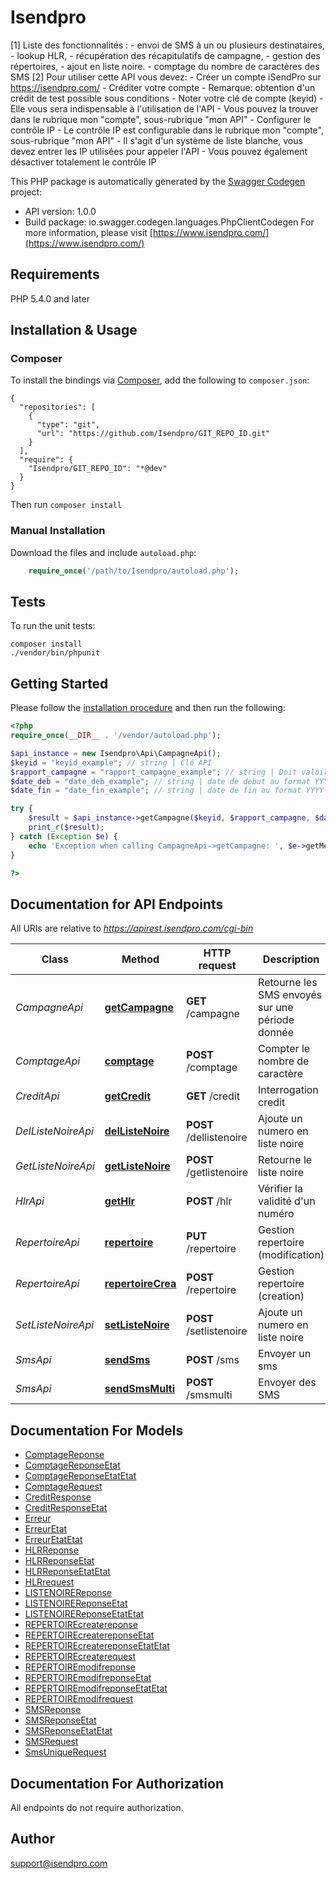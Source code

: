 # Isendpro
[1] Liste des fonctionnalités : - envoi de SMS à un ou plusieurs destinataires, - lookup HLR, - récupération des récapitulatifs de campagne, - gestion des répertoires, - ajout en liste noire. - comptage du nombre de caractères des SMS  [2] Pour utiliser cette API vous devez: - Créer un compte iSendPro sur https://isendpro.com/ - Créditer votre compte      - Remarque: obtention d'un crédit de test possible sous conditions - Noter votre clé de compte (keyid)   - Elle vous sera indispensable à l'utilisation de l'API   - Vous pouvez la trouver dans le rubrique mon \"compte\", sous-rubrique \"mon API\" - Configurer le contrôle IP   - Le contrôle IP est configurable dans le rubrique mon \"compte\", sous-rubrique \"mon API\"   - Il s'agit d'un système de liste blanche, vous devez entrer les IP utilisées pour appeler l'API   - Vous pouvez également désactiver totalement le contrôle IP

This PHP package is automatically generated by the [Swagger Codegen](https://github.com/swagger-api/swagger-codegen) project:

- API version: 1.0.0
- Build package: io.swagger.codegen.languages.PhpClientCodegen
For more information, please visit [https://www.isendpro.com/](https://www.isendpro.com/)

## Requirements

PHP 5.4.0 and later

## Installation & Usage
### Composer

To install the bindings via [Composer](http://getcomposer.org/), add the following to `composer.json`:

```
{
  "repositories": [
    {
      "type": "git",
      "url": "https://github.com/Isendpro/GIT_REPO_ID.git"
    }
  ],
  "require": {
    "Isendpro/GIT_REPO_ID": "*@dev"
  }
}
```

Then run `composer install`

### Manual Installation

Download the files and include `autoload.php`:

```php
    require_once('/path/to/Isendpro/autoload.php');
```

## Tests

To run the unit tests:

```
composer install
./vendor/bin/phpunit
```

## Getting Started

Please follow the [installation procedure](#installation--usage) and then run the following:

```php
<?php
require_once(__DIR__ . '/vendor/autoload.php');

$api_instance = new Isendpro\Api\CampagneApi();
$keyid = "keyid_example"; // string | Clé API
$rapport_campagne = "rapport_campagne_example"; // string | Doit valoir \"1\"
$date_deb = "date_deb_example"; // string | date de debut au format YYYY-MM-DD hh:mm
$date_fin = "date_fin_example"; // string | date de fin au format YYYY-MM-DD hh:mm

try {
    $result = $api_instance->getCampagne($keyid, $rapport_campagne, $date_deb, $date_fin);
    print_r($result);
} catch (Exception $e) {
    echo 'Exception when calling CampagneApi->getCampagne: ', $e->getMessage(), PHP_EOL;
}

?>
```

## Documentation for API Endpoints

All URIs are relative to *https://apirest.isendpro.com/cgi-bin*

Class | Method | HTTP request | Description
------------ | ------------- | ------------- | -------------
*CampagneApi* | [**getCampagne**](docs/Api/CampagneApi.md#getcampagne) | **GET** /campagne | Retourne les SMS envoyés sur une période donnée
*ComptageApi* | [**comptage**](docs/Api/ComptageApi.md#comptage) | **POST** /comptage | Compter le nombre de caractère
*CreditApi* | [**getCredit**](docs/Api/CreditApi.md#getcredit) | **GET** /credit | Interrogation credit
*DelListeNoireApi* | [**delListeNoire**](docs/Api/DelListeNoireApi.md#dellistenoire) | **POST** /dellistenoire | Ajoute un numero en liste noire
*GetListeNoireApi* | [**getListeNoire**](docs/Api/GetListeNoireApi.md#getlistenoire) | **POST** /getlistenoire | Retourne le liste noire
*HlrApi* | [**getHlr**](docs/Api/HlrApi.md#gethlr) | **POST** /hlr | Vérifier la validité d&#39;un numéro
*RepertoireApi* | [**repertoire**](docs/Api/RepertoireApi.md#repertoire) | **PUT** /repertoire | Gestion repertoire (modification)
*RepertoireApi* | [**repertoireCrea**](docs/Api/RepertoireApi.md#repertoirecrea) | **POST** /repertoire | Gestion repertoire (creation)
*SetListeNoireApi* | [**setListeNoire**](docs/Api/SetListeNoireApi.md#setlistenoire) | **POST** /setlistenoire | Ajoute un numero en liste noire
*SmsApi* | [**sendSms**](docs/Api/SmsApi.md#sendsms) | **POST** /sms | Envoyer un sms
*SmsApi* | [**sendSmsMulti**](docs/Api/SmsApi.md#sendsmsmulti) | **POST** /smsmulti | Envoyer des SMS


## Documentation For Models

 - [ComptageReponse](docs/Model/ComptageReponse.md)
 - [ComptageReponseEtat](docs/Model/ComptageReponseEtat.md)
 - [ComptageReponseEtatEtat](docs/Model/ComptageReponseEtatEtat.md)
 - [ComptageRequest](docs/Model/ComptageRequest.md)
 - [CreditResponse](docs/Model/CreditResponse.md)
 - [CreditResponseEtat](docs/Model/CreditResponseEtat.md)
 - [Erreur](docs/Model/Erreur.md)
 - [ErreurEtat](docs/Model/ErreurEtat.md)
 - [ErreurEtatEtat](docs/Model/ErreurEtatEtat.md)
 - [HLRReponse](docs/Model/HLRReponse.md)
 - [HLRReponseEtat](docs/Model/HLRReponseEtat.md)
 - [HLRReponseEtatEtat](docs/Model/HLRReponseEtatEtat.md)
 - [HLRrequest](docs/Model/HLRrequest.md)
 - [LISTENOIREReponse](docs/Model/LISTENOIREReponse.md)
 - [LISTENOIREReponseEtat](docs/Model/LISTENOIREReponseEtat.md)
 - [LISTENOIREReponseEtatEtat](docs/Model/LISTENOIREReponseEtatEtat.md)
 - [REPERTOIREcreatereponse](docs/Model/REPERTOIREcreatereponse.md)
 - [REPERTOIREcreatereponseEtat](docs/Model/REPERTOIREcreatereponseEtat.md)
 - [REPERTOIREcreatereponseEtatEtat](docs/Model/REPERTOIREcreatereponseEtatEtat.md)
 - [REPERTOIREcreaterequest](docs/Model/REPERTOIREcreaterequest.md)
 - [REPERTOIREmodifreponse](docs/Model/REPERTOIREmodifreponse.md)
 - [REPERTOIREmodifreponseEtat](docs/Model/REPERTOIREmodifreponseEtat.md)
 - [REPERTOIREmodifreponseEtatEtat](docs/Model/REPERTOIREmodifreponseEtatEtat.md)
 - [REPERTOIREmodifrequest](docs/Model/REPERTOIREmodifrequest.md)
 - [SMSReponse](docs/Model/SMSReponse.md)
 - [SMSReponseEtat](docs/Model/SMSReponseEtat.md)
 - [SMSReponseEtatEtat](docs/Model/SMSReponseEtatEtat.md)
 - [SMSRequest](docs/Model/SMSRequest.md)
 - [SmsUniqueRequest](docs/Model/SmsUniqueRequest.md)


## Documentation For Authorization

 All endpoints do not require authorization.


## Author

support@isendpro.com


